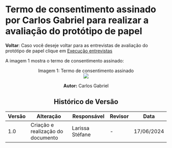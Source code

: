 # Termo de consentimento assinado por Carlos Gabriel para realizar a avaliação do protótipo de papel

**Voltar**: Caso você deseje voltar para as entrevistas de avaliação do protótipo de papel clique em [Execução entrevistas](DesignAvaliaçãoDesenvolvimento/Nível2/Entrevistas)

A imagem 1 mostra o termo de consentimento assinado:

 <div align="center">
    Imagem 1: Termo de consentimento assinado
    <br>
    <img src="https://raw.githubusercontent.com/Interacao-Humano-Computador/2024.1-SIGAA/main/docs/Midia/AluguelSalaPrototipo/termos/TermoCarlos.jpeg">

  **Autor:** Carlos Gabriel 


## Histórico de Versão

| Versão | Alteração                         | Responsável     | Revisor         | Data       |
| ------ | --------------------------------- | --------------- | --------------- | ---------- |
| 1.0    | Criação e realização do documento | Larissa Stéfane | - | 17/06/2024 |

